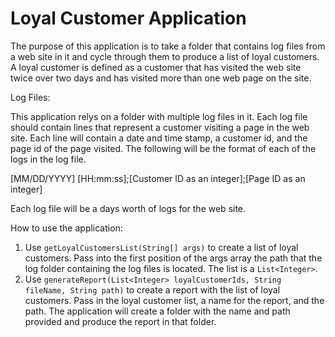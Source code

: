 # Loyal Customer Application

The purpose of this application is to take a folder that contains log files from a web site in it and cycle through them to produce a list of loyal customers. A loyal customer is defined as a customer that has visited the web site twice over two days and has visited more than one web page on the site.

Log Files:

This application relys on a folder with multiple log files in it. Each log file should contain lines that represent a customer visiting a page in the web site. Each line will contain a date and time stamp, a customer id, and the page id of the page visited. The following will be the format of each of the logs in the log file.

[MM/DD/YYYY] [HH:mm:ss];[Customer ID as an integer];[Page ID as an integer]

Each log file will be a days worth of logs for the web site.

How to use the application:

1. 	Use ```getLoyalCustomersList(String[] args)``` to create a list of loyal customers. Pass into the first position of the args array the path that the log folder containing the log files is located. The list is a ```List<Integer>```.
2.  Use ```generateReport(List<Integer> loyalCustomerIds, String fileName, String path)``` to create a  report with the list of loyal customers. Pass in the loyal customer list, a name for the report, and the path. The application will create a folder with the name and path provided and produce the report in that folder.
